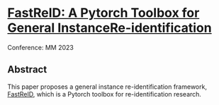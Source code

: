 # [FastReID: A Pytorch Toolbox for General InstanceRe-identification](https://dl.acm.org/doi/10.1145/3581783.3613460)

Conference: MM 2023

## Abstract
This paper proposes a general instance re-identification framework, [FastReID](https://github.com/JDAI-CV/fast-reid/tree/master), which is a Pytorch toolbox for re-identification research.